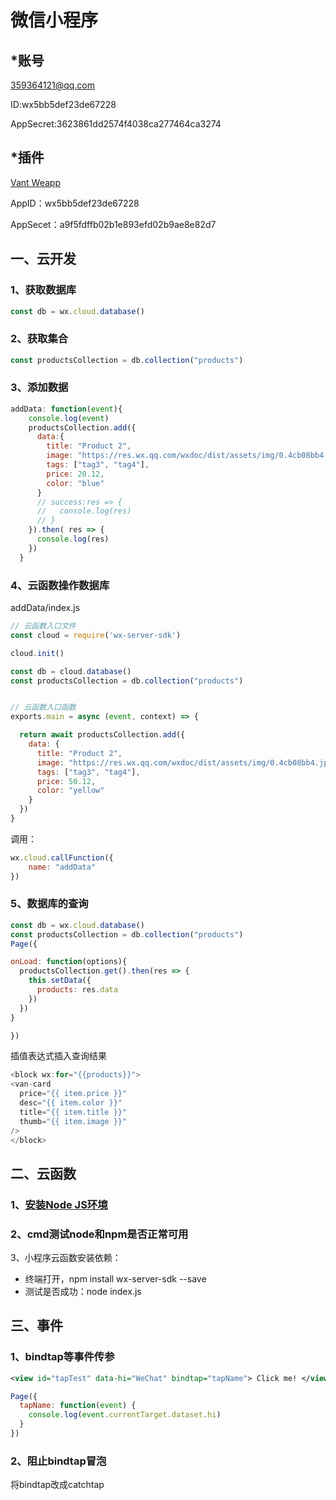# 微信小程序

## *账号

359364121@qq.com

ID:wx5bb5def23de67228

AppSecret:3623861dd2574f4038ca277464ca3274

## *插件

[Vant Weapp](https://youzan.github.io/vant-weapp/#/intro)

AppID：wx5bb5def23de67228

AppSecet：a9f5fdffb02b1e893efd02b9ae8e82d7

## 一、云开发

### 1、获取数据库

```js
const db = wx.cloud.database()
```

### 2、获取集合

```js
const productsCollection = db.collection("products")
```

### 3、添加数据

```js
addData: function(event){
    console.log(event)
    productsCollection.add({
      data:{
        title: "Product 2",
        image: "https://res.wx.qq.com/wxdoc/dist/assets/img/0.4cb08bb4.jpg",
        tags: ["tag3", "tag4"],
        price: 20.12,
        color: "blue"
      }
      // success:res => {
      //   console.log(res)
      // }
    }).then( res => {
      console.log(res)
    })
  }
```

### 4、云函数操作数据库

addData/index.js

```js
// 云函数入口文件
const cloud = require('wx-server-sdk')

cloud.init()

const db = cloud.database()
const productsCollection = db.collection("products")


// 云函数入口函数
exports.main = async (event, context) => {

  return await productsCollection.add({
    data: {
      title: "Product 2",
      image: "https://res.wx.qq.com/wxdoc/dist/assets/img/0.4cb08bb4.jpg",
      tags: ["tag3", "tag4"],
      price: 50.12,
      color: "yellow"
    }
  })
}
```

调用：

```js
wx.cloud.callFunction({
    name: "addData"
})
```

### 5、数据库的查询

```js
const db = wx.cloud.database()
const productsCollection = db.collection("products")
Page({

onLoad: function(options){
  productsCollection.get().then(res => {
    this.setData({
      products: res.data
    })
  })
}

})
```

插值表达式插入查询结果

```js
<block wx:for="{{products}}">
<van-card
  price="{{ item.price }}"
  desc="{{ item.color }}"
  title="{{ item.title }}"
  thumb="{{ item.image }}"
/>
</block>
```

## 二、云函数

### 1、[安装Node JS环境](https://nodejs.org/en/)

### 2、cmd测试node和npm是否正常可用

3、小程序云函数安装依赖：

- 终端打开，npm install wx-server-sdk --save
- 测试是否成功：node index.js

## 三、事件

### 1、bindtap等事件传参

```xml
<view id="tapTest" data-hi="WeChat" bindtap="tapName"> Click me! </view>
```

```js
Page({
  tapName: function(event) {
    console.log(event.currentTarget.dataset.hi)
  }
})
```

### 2、阻止bindtap冒泡

将bindtap改成catchtap